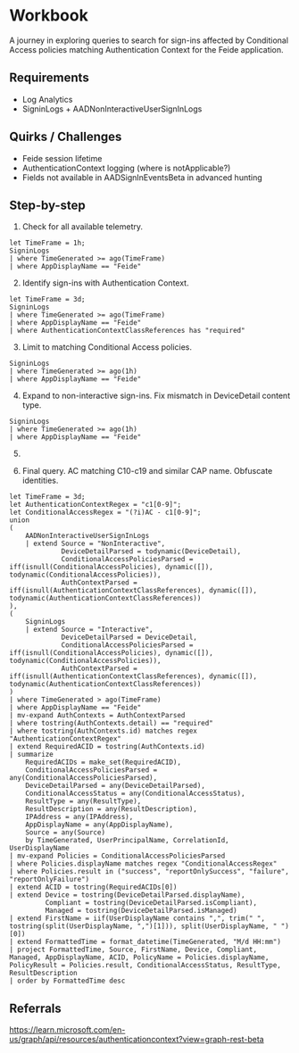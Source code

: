 # Workbook

A journey in exploring queries to search for sign-ins affected by Conditional Access policies matching Authentication Context for the Feide application.

## Requirements
* Log Analytics
* SigninLogs + AADNonInteractiveUserSignInLogs

## Quirks / Challenges

* Feide session lifetime
* AuthenticationContext logging (where is notApplicable?)
* Fields not available in AADSignInEventsBeta in advanced hunting

## Step-by-step

1) Check for all available telemetry.
   
```kql
let TimeFrame = 1h;
SigninLogs
| where TimeGenerated >= ago(TimeFrame)
| where AppDisplayName == "Feide"
```

2) Identify sign-ins with Authentication Context.

```kql
let TimeFrame = 3d;
SigninLogs
| where TimeGenerated >= ago(TimeFrame)
| where AppDisplayName == "Feide"
| where AuthenticationContextClassReferences has "required"
```

3) Limit to matching Conditional Access policies.

```kql
SigninLogs
| where TimeGenerated >= ago(1h)
| where AppDisplayName == "Feide"
```

4) Expand to non-interactive sign-ins. Fix mismatch in DeviceDetail content type.
```kql
SigninLogs
| where TimeGenerated >= ago(1h)
| where AppDisplayName == "Feide"
```

5) 

8) Final query. AC matching C10-c19 and similar CAP name. Obfuscate identities.

```kql
let TimeFrame = 3d;
let AuthenticationContextRegex = "c1[0-9]";
let ConditionalAccessRegex = "(?i)AC - c1[0-9]";
union 
(
    AADNonInteractiveUserSignInLogs
    | extend Source = "NonInteractive",
             DeviceDetailParsed = todynamic(DeviceDetail),
             ConditionalAccessPoliciesParsed = iff(isnull(ConditionalAccessPolicies), dynamic([]), todynamic(ConditionalAccessPolicies)),
             AuthContextParsed = iff(isnull(AuthenticationContextClassReferences), dynamic([]), todynamic(AuthenticationContextClassReferences))
),
(
    SigninLogs
    | extend Source = "Interactive",
             DeviceDetailParsed = DeviceDetail,
             ConditionalAccessPoliciesParsed = iff(isnull(ConditionalAccessPolicies), dynamic([]), todynamic(ConditionalAccessPolicies)),
             AuthContextParsed = iff(isnull(AuthenticationContextClassReferences), dynamic([]), todynamic(AuthenticationContextClassReferences))
)
| where TimeGenerated > ago(TimeFrame)
| where AppDisplayName == "Feide"
| mv-expand AuthContexts = AuthContextParsed
| where tostring(AuthContexts.detail) == "required"
| where tostring(AuthContexts.id) matches regex "AuthenticationContextRegex"
| extend RequiredACID = tostring(AuthContexts.id)
| summarize 
    RequiredACIDs = make_set(RequiredACID),
    ConditionalAccessPoliciesParsed = any(ConditionalAccessPoliciesParsed),
    DeviceDetailParsed = any(DeviceDetailParsed),
    ConditionalAccessStatus = any(ConditionalAccessStatus),
    ResultType = any(ResultType),
    ResultDescription = any(ResultDescription),
    IPAddress = any(IPAddress),
    AppDisplayName = any(AppDisplayName),
    Source = any(Source)
    by TimeGenerated, UserPrincipalName, CorrelationId, UserDisplayName
| mv-expand Policies = ConditionalAccessPoliciesParsed
| where Policies.displayName matches regex "ConditionalAccessRegex"
| where Policies.result in ("success", "reportOnlySuccess", "failure", "reportOnlyFailure")
| extend ACID = tostring(RequiredACIDs[0])
| extend Device = tostring(DeviceDetailParsed.displayName),
         Compliant = tostring(DeviceDetailParsed.isCompliant),
         Managed = tostring(DeviceDetailParsed.isManaged)
| extend FirstName = iif(UserDisplayName contains ",", trim(" ", tostring(split(UserDisplayName, ",")[1])), split(UserDisplayName, " ")[0])
| extend FormattedTime = format_datetime(TimeGenerated, "M/d HH:mm")
| project FormattedTime, Source, FirstName, Device, Compliant, Managed, AppDisplayName, ACID, PolicyName = Policies.displayName, PolicyResult = Policies.result, ConditionalAccessStatus, ResultType, ResultDescription
| order by FormattedTime desc
```

## Referrals
https://learn.microsoft.com/en-us/graph/api/resources/authenticationcontext?view=graph-rest-beta

